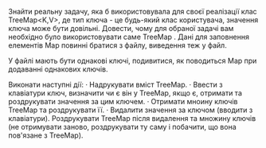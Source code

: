 Знайти реальну задачу, яка б використовувала для своєї реалізації клас TreeMap<K,V>, де тип ключа - це будь-який клас користувача, значення ключа може бути довільні. Довести, чому для обраної задачі вам необхідно було використовувати саме TreeMap . Дані для заповнення елементів Map повинні братися з файлу, виведення теж у файл.

У файлі мають бути однакові ключі, подивитися, як поводиться Map при додаванні однакових ключів.

Виконати наступні дії:
·       Надрукувати вміст TreeMap.
·       Ввести з клавіатури ключ, визначити чи є він у TreeMap, якщо є, отримати та роздрукувати значення за цим ключем.
·       Отримати мноину ключів TreeMap та роздрукувати її.
·       Видалити значення за ключом (вводити з клавіатури). Роздрукувати TreeMap після видалення та множину ключів (не отримувати заново, роздрукувати ту саму і побачити, що вона пов'язане з TreeMap).